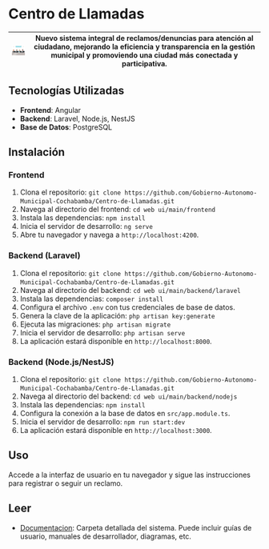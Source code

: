 # Centro de Llamadas
| <img src="./assets/main/logo-centro de llamadas.jpg" alt="Logo" width="100"/> | Nuevo sistema integral de reclamos/denuncias para atención al ciudadano, mejorando la eficiencia y transparencia en la gestión municipal y promoviendo una ciudad más conectada y participativa. |
|------------------------------------------------|---------------------------------------------------------------------------------------------------------------------------------------------------------------------------------------------------------------------------|

## Tecnologías Utilizadas
- **Frontend**: Angular
- **Backend**: Laravel, Node.js, NestJS
- **Base de Datos**: PostgreSQL

## Instalación

### Frontend
1. Clona el repositorio: `git clone https://github.com/Gobierno-Autonomo-Municipal-Cochabamba/Centro-de-Llamadas.git`
2. Navega al directorio del frontend: `cd web ui/main/frontend`
3. Instala las dependencias: `npm install`
4. Inicia el servidor de desarrollo: `ng serve`
5. Abre tu navegador y navega a `http://localhost:4200`.

### Backend (Laravel)
1. Clona el repositorio: `git clone https://github.com/Gobierno-Autonomo-Municipal-Cochabamba/Centro-de-Llamadas.git`
2. Navega al directorio del backend: `cd web ui/main/backend/laravel`
3. Instala las dependencias: `composer install`
4. Configura el archivo `.env` con tus credenciales de base de datos.
5. Genera la clave de la aplicación: `php artisan key:generate`
6. Ejecuta las migraciones: `php artisan migrate`
7. Inicia el servidor de desarrollo: `php artisan serve`
8. La aplicación estará disponible en `http://localhost:8000`.

### Backend (Node.js/NestJS)
1. Clona el repositorio: `git clone https://github.com/Gobierno-Autonomo-Municipal-Cochabamba/Centro-de-Llamadas.git`
2. Navega al directorio del backend: `cd web ui/main/backend/nodejs`
3. Instala las dependencias: `npm install`
4. Configura la conexión a la base de datos en `src/app.module.ts`.
5. Inicia el servidor de desarrollo: `npm run start:dev`
6. La aplicación estará disponible en `http://localhost:3000`.

## Uso
Accede a la interfaz de usuario en tu navegador y sigue las instrucciones para registrar o seguir un reclamo.

## Leer
- [Documentacion](docs/README.md): Carpeta detallada del sistema. Puede incluir guías de usuario, manuales de desarrollador, diagramas, etc.
